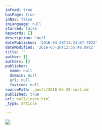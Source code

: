 ```yaml
---
inFeed: true
hasPage: true
inNav: false
inLanguage: null
starred: false
keywords: []
description: 'null'
datePublished: '2016-03-28T13:34:07.702Z'
dateModified: '2016-03-28T12:55:49.891Z'
title: ''
author: []
authors: []
publisher:
  name: null
  domain: null
  url: null
  favicon: null
sourcePath: _posts/2016-03-28-null.md
published: true
url: null/index.html
_type: Article

---
```

![](https://the-grid-user-content.s3-us-west-2.amazonaws.com/b7b14996-58b4-4046-ab6e-66d4a76ae54d.jpg)